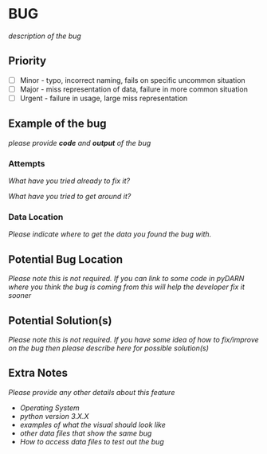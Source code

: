 # BUG 

*description of the bug*

## Priority

- [ ] Minor - typo, incorrect naming, fails on specific uncommon situation
- [ ] Major - miss representation of data, failure in more common situation 
- [ ] Urgent - failure in usage, large miss representation

## Example of the bug 

*please provide **code** and **output** of the bug*

### Attempts

*What have you tried already to fix it?*

*What have you tried to get around it?*

### Data Location

*Please indicate where to get the data you found the bug with.*

## Potential Bug Location 

*Please note this is not required.*
*If you can link to some code in pyDARN where you think the bug is coming from this will help the developer fix it sooner* 

## Potential Solution(s)

*Please note this is not required.*
*If you have some idea of how to fix/improve on the bug then please describe here for possible solution(s)*

## Extra Notes

*Please provide any other details about this feature*
- *Operating System*
- *python version 3.X.X*
- *examples of what the visual should look like*
- *other data files that show the same bug*
- *How to access data files to test out the bug*
